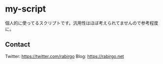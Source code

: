 # my-script
個人的に使ってるスクリプトです。汎用性はほぼ考えられてませんので参考程度に。

## Contact
Twitter: https://twitter.com/rabirgo
Blog: https://rabirgo.net
